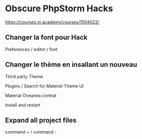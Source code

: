 # Obscure PhpStorm Hacks

https://courses.m.academy/courses/1504022/

## Changer la font pour Hack
Preferences / editor / font

## Changer le thème en insallant un nouveau
Third party Theme

Plugins / Search for Materiel Theme UI

Material Oveanea contrat


Install and restart

## Expand all project files
command + / command -
